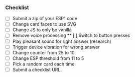 ### Checklist
* [ ] Submit a zip of your ESP1 code
* [ ] Change card faces to use SVG
* [ ] Change JS to only be vanilla
* [ ] Remove voice processing
** [ ] Switch to button presses
* [ ] Play pleasant sound for right answer (research)
* [ ] Trigger device vibration for wrong answer
* [ ] Change counter from 25 to 10
* [ ] Change ESP threshold from 11 to 5
* [ ] Pick a random card each time
* [ ] Submit a checklist URL.
